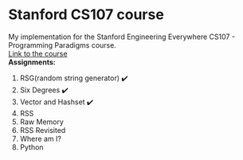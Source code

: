 # Stanford CS107 course
My implementation for the Stanford Engineering Everywhere CS107 - Programming Paradigms course.  
[Link to the course](https://see.stanford.edu/Course/CS107)  
**Assignments:**
1. RSG(random string generator)  :heavy_check_mark:
2. Six Degrees  :heavy_check_mark:
3. Vector and Hashset  :heavy_check_mark:
4. RSS
5. Raw Memory
6. RSS Revisited
7. Where am I?
8. Python